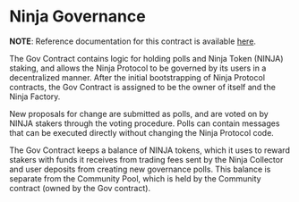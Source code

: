 # Ninja Governance

**NOTE**: Reference documentation for this contract is available [here](https://docs.ninja.finance/contracts/gov).

The Gov Contract contains logic for holding polls and Ninja Token (NINJA) staking, and allows the Ninja Protocol to be governed by its users in a decentralized manner. After the initial bootstrapping of Ninja Protocol contracts, the Gov Contract is assigned to be the owner of itself and the Ninja Factory.

New proposals for change are submitted as polls, and are voted on by NINJA stakers through the voting procedure. Polls can contain messages that can be executed directly without changing the Ninja Protocol code.

The Gov Contract keeps a balance of NINJA tokens, which it uses to reward stakers with funds it receives from trading fees sent by the Ninja Collector and user deposits from creating new governance polls. This balance is separate from the Community Pool, which is held by the Community contract (owned by the Gov contract).
